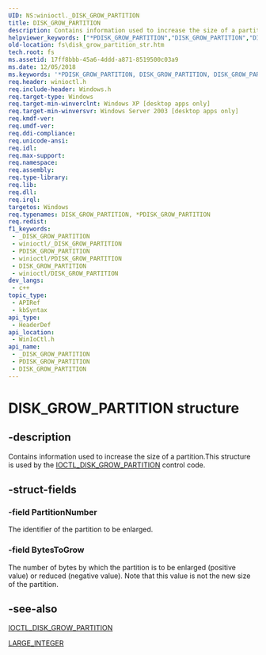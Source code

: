 ```yaml
---
UID: NS:winioctl._DISK_GROW_PARTITION
title: DISK_GROW_PARTITION
description: Contains information used to increase the size of a partition.
helpviewer_keywords: ["*PDISK_GROW_PARTITION","DISK_GROW_PARTITION","DISK_GROW_PARTITION structure [Files]","PDISK_GROW_PARTITION","PDISK_GROW_PARTITION structure pointer [Files]","base.disk_grow_partition_str","fs.disk_grow_partition_str","winioctl/DISK_GROW_PARTITION","winioctl/PDISK_GROW_PARTITION"]
old-location: fs\disk_grow_partition_str.htm
tech.root: fs
ms.assetid: 17ff8bbb-45a6-4ddd-a871-8519500c03a9
ms.date: 12/05/2018
ms.keywords: '*PDISK_GROW_PARTITION, DISK_GROW_PARTITION, DISK_GROW_PARTITION structure [Files], PDISK_GROW_PARTITION, PDISK_GROW_PARTITION structure pointer [Files], base.disk_grow_partition_str, fs.disk_grow_partition_str, winioctl/DISK_GROW_PARTITION, winioctl/PDISK_GROW_PARTITION'
req.header: winioctl.h
req.include-header: Windows.h
req.target-type: Windows
req.target-min-winverclnt: Windows XP [desktop apps only]
req.target-min-winversvr: Windows Server 2003 [desktop apps only]
req.kmdf-ver: 
req.umdf-ver: 
req.ddi-compliance: 
req.unicode-ansi: 
req.idl: 
req.max-support: 
req.namespace: 
req.assembly: 
req.type-library: 
req.lib: 
req.dll: 
req.irql: 
targetos: Windows
req.typenames: DISK_GROW_PARTITION, *PDISK_GROW_PARTITION
req.redist: 
f1_keywords:
 - _DISK_GROW_PARTITION
 - winioctl/_DISK_GROW_PARTITION
 - PDISK_GROW_PARTITION
 - winioctl/PDISK_GROW_PARTITION
 - DISK_GROW_PARTITION
 - winioctl/DISK_GROW_PARTITION
dev_langs:
 - c++
topic_type:
 - APIRef
 - kbSyntax
api_type:
 - HeaderDef
api_location:
 - WinIoCtl.h
api_name:
 - _DISK_GROW_PARTITION
 - PDISK_GROW_PARTITION
 - DISK_GROW_PARTITION
---
```


# DISK_GROW_PARTITION structure


## -description

Contains information used to increase the size of a partition.This structure is used by the <a href="/windows/desktop/api/winioctl/ni-winioctl-ioctl_disk_grow_partition">IOCTL_DISK_GROW_PARTITION</a> control code.

## -struct-fields

### -field PartitionNumber

The identifier of the partition to be enlarged.

### -field BytesToGrow

The number of bytes by which the partition is to be enlarged (positive value) or reduced (negative value). Note that this value is not the new size of the partition.

## -see-also

<a href="/windows/desktop/api/winioctl/ni-winioctl-ioctl_disk_grow_partition">IOCTL_DISK_GROW_PARTITION</a>



<a href="/windows/win32/api/winnt/ns-winnt-large_integer-r1">LARGE_INTEGER</a>

